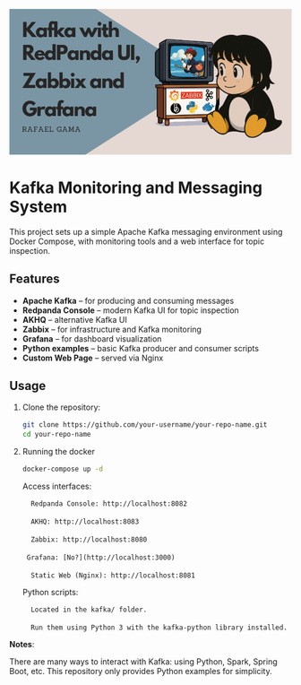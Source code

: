 ![Display Screen Page](./resources/screen_page.png)

# Kafka Monitoring and Messaging System

This project sets up a simple Apache Kafka messaging environment using Docker Compose, with monitoring tools and a web interface for topic inspection.

## Features

- **Apache Kafka** – for producing and consuming messages
- **Redpanda Console** – modern Kafka UI for topic inspection
- **AKHQ** – alternative Kafka UI
- **Zabbix** – for infrastructure and Kafka monitoring
- **Grafana** – for dashboard visualization
- **Python examples** – basic Kafka producer and consumer scripts
- **Custom Web Page** – served via Nginx

## Usage

1. Clone the repository:

    ```bash
    git clone https://github.com/your-username/your-repo-name.git
    cd your-repo-name
    ```

2. Running the docker

    ```bash
    docker-compose up -d
    ```

    Access interfaces:

         Redpanda Console: http://localhost:8082

         AKHQ: http://localhost:8083

         Zabbix: http://localhost:8080

        Grafana: [No?](http://localhost:3000)

         Static Web (Nginx): http://localhost:8081

    Python scripts:

         Located in the kafka/ folder.

         Run them using Python 3 with the kafka-python library installed.

**Notes**:

There are many ways to interact with Kafka: using Python, Spark, Spring Boot, etc.
This repository only provides Python examples for simplicity.
